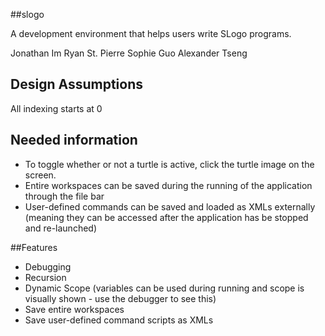  ##slogo

A development environment that helps users write SLogo programs.

Jonathan Im
Ryan St. Pierre
Sophie Guo
Alexander Tseng

## Design Assumptions

All indexing starts at 0

## Needed information

* To toggle whether or not a turtle is active, click the turtle image on the screen.
* Entire workspaces can be saved during the running of the application through the file bar
* User-defined commands can be saved and loaded as XMLs externally (meaning they can be accessed after the application has be stopped and re-launched)

##Features 

* Debugging 
* Recursion
* Dynamic Scope (variables can be used during running and scope is visually shown - use the debugger to see this) 
* Save entire workspaces
* Save user-defined command scripts as XMLs